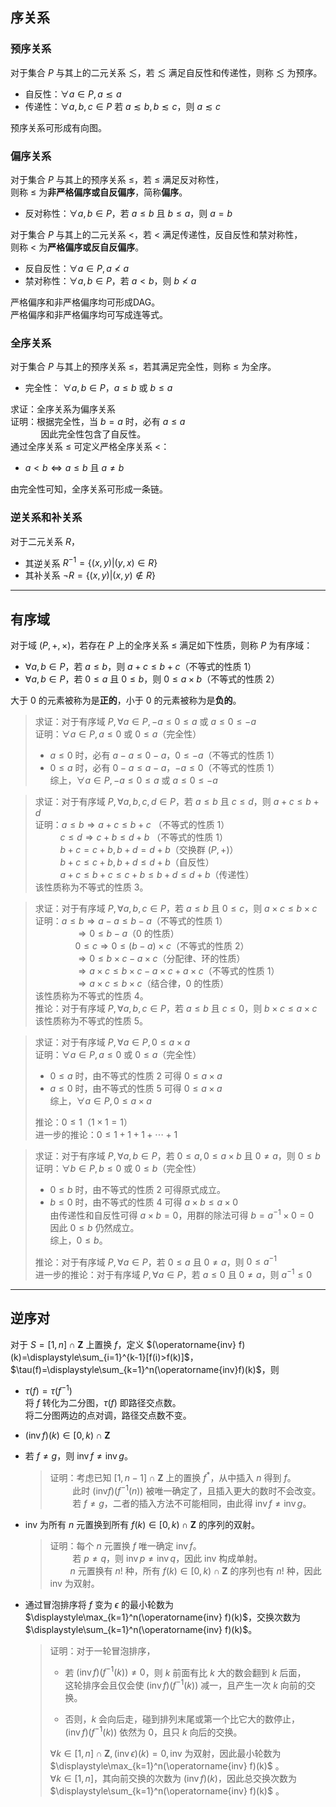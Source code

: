 ## 序关系 
### 预序关系
对于集合 $P$ 与其上的二元关系 $\lesssim$，若 $\lesssim$ 满足自反性和传递性，则称 $\lesssim$ 为预序。
- 自反性：$\forall a\in P,a\lesssim a$
- 传递性：$\forall a,b,c\in P$ 若 $a\lesssim b,b\lesssim c$，则 $a\lesssim c$  

预序关系可形成有向图。

### 偏序关系
对于集合 $P$ 与其上的预序关系 $\le$，若 $\le$ 满足反对称性，  
则称 $\le$ 为**非严格偏序或自反偏序**，简称**偏序**。
- 反对称性：$\forall a,b\in P$，若 $a\le b$ 且 $b\le a$，则 $a=b$

对于集合 $P$ 与其上的二元关系 $<$，若 $<$ 满足传递性，反自反性和禁对称性，  
则称 $<$ 为**严格偏序或反自反偏序**。
- 反自反性：$\forall a\in P,a\not<a$
- 禁对称性：$\forall a,b\in P$，若 $a<b$，则 $b\not<a$

严格偏序和非严格偏序均可形成DAG。  
严格偏序和非严格偏序均可写成连等式。
### 全序关系
对于集合 $P$ 与其上的预序关系 $\le$，若其满足完全性，则称 $\le$ 为全序。
- 完全性： $\forall a,b\in P$，$a\le b$ 或 $b\le a$  

求证：全序关系为偏序关系  
证明：根据完全性，当 $b=a$ 时，必有 $a\le a$  
$\qquad\quad$因此完全性包含了自反性。  
通过全序关系 $\le$ 可定义严格全序关系 $<$：
- $a<b\Leftrightarrow a\le b$ 且 $a\not=b$
  
由完全性可知，全序关系可形成一条链。

### 逆关系和补关系
对于二元关系 $R$，
- 其逆关系 $R^{-1}=\{(x,y)|(y,x)\in R\}$
- 其补关系 $\neg R=\{(x,y)|(x,y)\notin R\}$
-------------------------
## 有序域
对于域 $(P,+,\times)$，若存在 $P$ 上的全序关系 $\le$ 满足如下性质，则称 $P$ 为有序域：  
- $\forall a,b\in P$，若 $a\le b$，则 $a+c\le b+c$（不等式的性质 1）
- $\forall a,b\in P$，若 $0\le a$ 且 $0\le b$，则 $0\le a\times b$（不等式的性质 2）  

大于 $0$ 的元素被称为是**正的**，小于 $0$ 的元素被称为是**负的**。  

> 求证：对于有序域 $P,\forall a\in P,-a\le 0\le a$ 或 $a\le 0\le -a$  
> 证明：$\forall a\in P,a\le 0$ 或 $0\le a$（完全性）  
> - $a\le 0$ 时，必有 $a-a\le 0-a$，$0\le -a$（不等式的性质 1）
> - $0\le a$ 时，必有 $0-a\le a-a$，$-a\le 0$（不等式的性质 1）  
  综上，$\forall a\in P,-a\le 0\le a$ 或 $a\le 0\le -a$

> 求证：对于有序域 $P,\forall a,b,c,d\in P$，若 $a\le b$ 且 $c\le d$，则 $a+c\le b+d$  
证明：$a\le b\Rightarrow a+c\le b+c$ （不等式的性质 1）  
$\qquad\ \ c\le d\Rightarrow c+b\le d+b$ （不等式的性质 1）  
$\qquad\ \ b+c=c+b,b+d=d+b$（交换群 $(P,+)$）  
$\qquad\ \ b+c\le c+b,b+d\le d+b$（自反性）  
$\qquad\ \ a+c\le b+c\le c+b\le b+d\le d+b$（传递性）  
该性质称为不等式的性质 3。

> 求证：对于有序域 $P,\forall a,b,c\in P$，若 $a\le b$ 且 $0\le c$，则 $a\times c\le b\times c$  
证明：$a\le b\Rightarrow a-a\le b-a$（不等式的性质 1）  
$\qquad\qquad\Rightarrow 0\le b-a$（$0$ 的性质）  
$\qquad\qquad 0\le c\Rightarrow 0\le(b-a)\times c$（不等式的性质 2）  
$\qquad\qquad\Rightarrow 0\le b\times c-a\times c$（分配律、环的性质）  
$\qquad\qquad\Rightarrow a\times c\le b\times c-a\times c+a\times c$（不等式的性质 1）  
$\qquad\qquad\Rightarrow a\times c\le b\times c$（结合律，$0$ 的性质）  
该性质称为不等式的性质 4。  
推论：对于有序域 $P,\forall a,b,c\in P$，若 $a\le b$ 且 $c\le 0$，则 $b\times c\le a\times c$  
该性质称为不等式的性质 5。   

> 求证：对于有序域 $P,\forall a\in P,0\le a\times a$  
证明：$\forall a\in P,a\le 0$ 或 $0\le a$（完全性）
> - $0\le a$ 时，由不等式的性质 2 可得 $0\le a\times a$
> - $a\le 0$ 时，由不等式的性质 5 可得 $0\le a\times a$  
综上，$\forall a\in P,0\le a\times a$  
>
> 推论：$0\le 1$（$1\times 1=1$）  
> 进一步的推论：$0\le 1+1+1+\cdots+1$

> 求证：对于有序域 $P,\forall a,b\in P$，若 $0\le a,0\le a\times b$ 且 $0\not=a$，则 $0\le b$  
证明：$\forall b\in P,b\le 0$ 或 $0\le b$（完全性）   
> - $0\le b$ 时，由不等式的性质 2 可得原式成立。
> - $b\le 0$ 时，由不等式的性质 4 可得 $a\times b\le a\times 0$  
  由传递性和自反性可得 $a\times b=0$，用群的除法可得 $b=a^{-1}\times 0=0$  
  因此 $0\le b$ 仍然成立。  
  综上，$0\le b$。
>
> 推论：对于有序域 $P,\forall a\in P$，若 $0\le a$ 且 $0\not=a$，则 $0\le a^{-1}$  
> 进一步的推论：对于有序域 $P,\forall a\in P$，若 $a\le 0$ 且 $0\not=a$，则 $a^{-1}\le 0$  
  
-------------------------
## 逆序对

对于 $S=[1,n]\cap\mathbf{Z}$ 上置换 $f$，定义 $(\operatorname{inv} f)(k)=\displaystyle\sum_{i=1}^{k-1}[f(i)>f(k)]$，  
$\tau(f)=\displaystyle\sum_{k=1}^n(\operatorname{inv}f)(k)$，则

- $\tau(f)=\tau(f^{-1})$  
  将 $f$ 转化为二分图，$\tau(f)$ 即路径交点数。  
  将二分图两边的点对调，路径交点数不变。
- $(\operatorname{inv} f)(k)\in[0,k)\cap\mathbf{Z}$
- 若 $f\not=g$，则 $\operatorname{inv}f\not =\operatorname{inv} g$。
  > 证明：考虑已知 $[1,n-1]\cap\mathbf{Z}$ 上的置换 $f^*$，从中插入 $n$ 得到 $f$。  
  > $\qquad$ 此时 $(\mathrm{inv} f)(f^{-1}(n))$  被唯一确定了，且插入更大的数时不会改变。  
  > $\qquad$ 若 $f\not =g$，二者的插入方法不可能相同，由此得 $\operatorname{inv} f\not =\operatorname{inv} g$。

- $\mathrm{inv}$ 为所有 $n$ 元置换到所有 $f(k)\in[0,k)\cap\mathbf{Z}$ 的序列的双射。 
  > 证明：每个 $n$ 元置换 $f$ 唯一确定 $\operatorname{inv} f$。  
  > $\qquad$ 若 $p\not =q$，则 $\operatorname{inv} p\not =\operatorname{inv} q$，因此 $\mathrm{inv}$ 构成单射。  
  > $\qquad n$ 元置换有 $n!$ 种，所有 $f(k)\in[0,k)\cap\mathbf{Z}$ 的序列也有 $n!$ 种，因此 $\mathrm{inv}$ 为双射。
- 通过冒泡排序将 $f$ 变为 $\epsilon$ 的最小轮数为 $\displaystyle\max_{k=1}^n(\operatorname{inv} f)(k)$，交换次数为 $\displaystyle\sum_{k=1}^n(\operatorname{inv} f)(k)$。  
  > 证明：对于一轮冒泡排序，  
  > - 若 $(\operatorname{inv} f)(f^{-1}({k}))\not =0$，则 $k$ 前面有比 $k$ 大的数会翻到 $k$ 后面，   
  > 这轮排序会且仅会使 $(\operatorname{inv} f)(f^{-1}(k))$ 减一，且产生一次 $k$ 向前的交换。  
  >
  > - 否则，$k$ 会向后走，碰到排列末尾或第一个比它大的数停止，  
  >   $(\operatorname{inv} f)(f^{-1}(k))$ 依然为 $0$，且只 $k$ 向后的交换。  
  >
  > $\forall k\in[1,n]\cap\mathbf{Z},(\operatorname{inv}\epsilon)(k)=0,\mathrm{inv}$ 为双射，因此最小轮数为 $\displaystyle\max_{k=1}^n(\operatorname{inv} f)(k)$ 。  
  > $\forall k\in[1,n]$，其向前交换的次数为 $(\operatorname{inv} f)(k)$，因此总交换次数为 $\displaystyle\sum_{k=1}^n(\operatorname{inv} f)(k)$ 。 